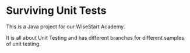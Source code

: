 # Surviving Unit Tests

This is a Java project for our WiseStart Academy.

It is all about Unit Testing and has different branches for different samples of unit testing.
